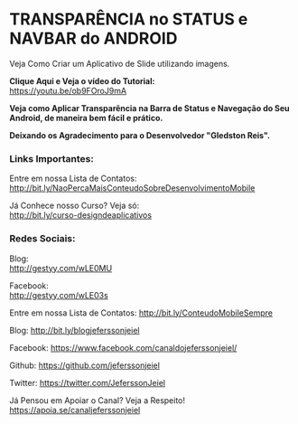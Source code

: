 # TRANSPARÊNCIA no STATUS e NAVBAR do ANDROID
Veja Como Criar um Aplicativo de Slide utilizando imagens.

<b>Clique Aqui e Veja o vídeo do Tutorial:</b><br>
https://youtu.be/ob9FOroJ9mA

<b>Veja como Aplicar Transparência na Barra de Status e Navegação do Seu Android, de maneira bem fácil e prático.

Deixando os Agradecimento para o Desenvolvedor "Gledston Reis".</b>

<h3>Links Importantes:</h3>

Entre em nossa Lista de Contatos:<br>
http://bit.ly/NaoPercaMaisConteudoSobreDesenvolvimentoMobile

Já Conhece nosso Curso? Veja só:<br>
http://bit.ly/curso-designdeaplicativos

<h3>Redes Sociais:</h3>

Blog:<br>
http://gestyy.com/wLE0MU

Facebook:<br>
http://gestyy.com/wLE03s

Entre em nossa Lista de Contatos:
http://bit.ly/ConteudoMobileSempre

Blog:
http://bit.ly/blogjeferssonjeiel

Facebook:
https://www.facebook.com/canaldojeferssonjeiel/

Github:
https://github.com/jeferssonjeiel

Twitter:
https://twitter.com/JeferssonJeiel

Já Pensou em Apoiar o Canal? Veja a Respeito!
https://apoia.se/canaljeferssonjeiel
